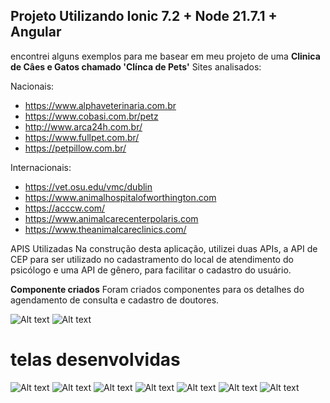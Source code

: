 ## Projeto Utilizando Ionic 7.2 + Node 21.7.1 + Angular

encontrei alguns exemplos para me basear em meu projeto de uma **Clinica de Câes e Gatos chamado 'Clínca de Pets'**
Sites analisados:

Nacionais:

- https://www.alphaveterinaria.com.br
- https://www.cobasi.com.br/petz
- http://www.arca24h.com.br/
- https://www.fullpet.com.br/
- https://petpillow.com.br/

Internacionais:

- https://vet.osu.edu/vmc/dublin
- https://www.animalhospitalofworthington.com
- https://acccw.com/
- https://www.animalcarecenterpolaris.com
- https://www.theanimalcareclinics.com/

APIS Utilizadas
Na construção desta aplicação, utilizei duas APIs, a API de CEP
para ser utilizado no cadastramento do local de atendimento do
psicólogo e uma API de gênero, para facilitar o cadastro do usuário.

**Componente criados**
Foram criados componentes para os detalhes do agendamento de consulta e
cadastro de doutores.

![Alt text](igm/f3.png)
![Alt text](igm/f4.png)


# telas desenvolvidas
![Alt text](igm/f5.png)
![Alt text](igm/f6.png)
![Alt text](igm/f8.png)
![Alt text](igm/f13.png)
![Alt text](igm/f14.png)
![Alt text](igm/f16.png)
![Alt text](igm/f9.png)

